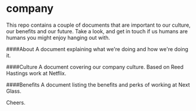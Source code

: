 company
=======

This repo contains a couple of documents that are important to our culture, our benefits and our future. Take a look, and get in touch if us humans are humans you might enjoy hanging out with.

####About
A document explaining what we're doing and how we're doing it.

####Culture
A document covering our company culture. Based on Reed Hastings work at Netflix.

####Benefits
A document listing the benefits and perks of working at Next Glass.

Cheers.
